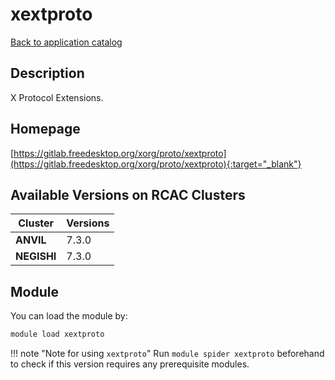 # xextproto

[Back to application catalog](../app_catalog.md)

## Description

X Protocol Extensions.

## Homepage

[https://gitlab.freedesktop.org/xorg/proto/xextproto](https://gitlab.freedesktop.org/xorg/proto/xextproto){:target="_blank"}

## Available Versions on RCAC Clusters

|Cluster|Versions|
|---|---|
**ANVIL**|7.3.0
**NEGISHI**|7.3.0

## Module

You can load the module by:

```bash
module load xextproto
```

!!! note "Note for using `xextproto`"
    Run `module spider xextproto` beforehand to check if this version requires any prerequisite modules.
